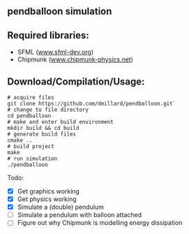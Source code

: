 pendballoon simulation
----------------------

## Required libraries:

 - SFML (www.sfml-dev.org)
 - Chipmunk (www.chipmunk-physics.net)

## Download/Compilation/Usage:

```
# acquire files
git clone https://github.com/dmillard/pendballoon.git`
# change to file directory
cd pendballoon
# make and enter build environment
mkdir build && cd build
# generate build files
cmake ..
# build project
make
# run simulation
./pendballoon
```

Todo:
 - [x] Get graphics working
 - [x] Get physics working
 - [x] Simulate a (double) pendulum
 - [ ] Simulate a pendulum with balloon attached
 - [ ] Figure out why Chipmunk is modelling energy dissipation
